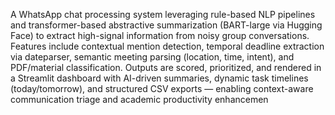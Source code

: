 A WhatsApp chat processing system leveraging rule-based NLP pipelines and transformer-based abstractive summarization (BART-large via Hugging Face) to extract high-signal information from noisy group conversations. Features include contextual mention detection, temporal deadline extraction via dateparser, semantic meeting parsing (location, time, intent), and PDF/material classification. Outputs are scored, prioritized, and rendered in a Streamlit dashboard with AI-driven summaries, dynamic task timelines (today/tomorrow), and structured CSV exports — enabling context-aware communication triage and academic productivity enhancemen
